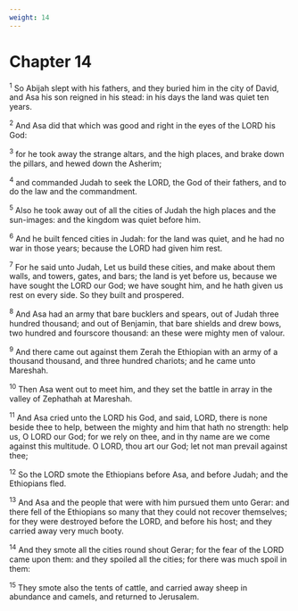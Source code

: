 ```yaml
---
weight: 14
---
```


# Chapter 14

<sup>1</sup> So Abijah slept with his fathers, and they buried him in the city of David, and Asa his son reigned in his stead: in his days the land was quiet ten years. 

<sup>2</sup> And Asa did that which was good and right in the eyes of the LORD his God: 

<sup>3</sup> for he took away the strange altars, and the high places, and brake down the pillars, and hewed down the Asherim; 

<sup>4</sup> and commanded Judah to seek the LORD, the God of their fathers, and to do the law and the commandment. 

<sup>5</sup> Also he took away out of all the cities of Judah the high places and the sun-images: and the kingdom was quiet before him. 

<sup>6</sup> And he built fenced cities in Judah: for the land was quiet, and he had no war in those years; because the LORD had given him rest. 

<sup>7</sup> For he said unto Judah, Let us build these cities, and make about them walls, and towers, gates, and bars; the land is yet before us, because we have sought the LORD our God; we have sought him, and he hath given us rest on every side. So they built and prospered. 

<sup>8</sup> And Asa had an army that bare bucklers and spears, out of Judah three hundred thousand; and out of Benjamin, that bare shields and drew bows, two hundred and fourscore thousand: an these were mighty men of valour. 

<sup>9</sup> And there came out against them Zerah the Ethiopian with an army of a thousand thousand, and three hundred chariots; and he came unto Mareshah. 

<sup>10</sup> Then Asa went out to meet him, and they set the battle in array in the valley of Zephathah at Mareshah. 

<sup>11</sup> And Asa cried unto the LORD his God, and said, LORD, there is none beside thee to help, between the mighty and him that hath no strength: help us, O LORD our God; for we rely on thee, and in thy name are we come against this multitude. O LORD, thou art our God; let not man prevail against thee; 

<sup>12</sup> So the LORD smote the Ethiopians before Asa, and before Judah; and the Ethiopians fled. 

<sup>13</sup> And Asa and the people that were with him pursued them unto Gerar: and there fell of the Ethiopians so many that they could not recover themselves; for they were destroyed before the LORD, and before his host; and they carried away very much booty. 

<sup>14</sup> And they smote all the cities round shout Gerar; for the fear of the LORD came upon them: and they spoiled all the cities; for there was much spoil in them: 

<sup>15</sup> They smote also the tents of cattle, and carried away sheep in abundance and camels, and returned to Jerusalem. 


